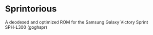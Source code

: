 Sprintorious
==========

A deodexed and optimized ROM for the Samsung Galaxy Victory Sprint SPH-L300 (goghspr)
